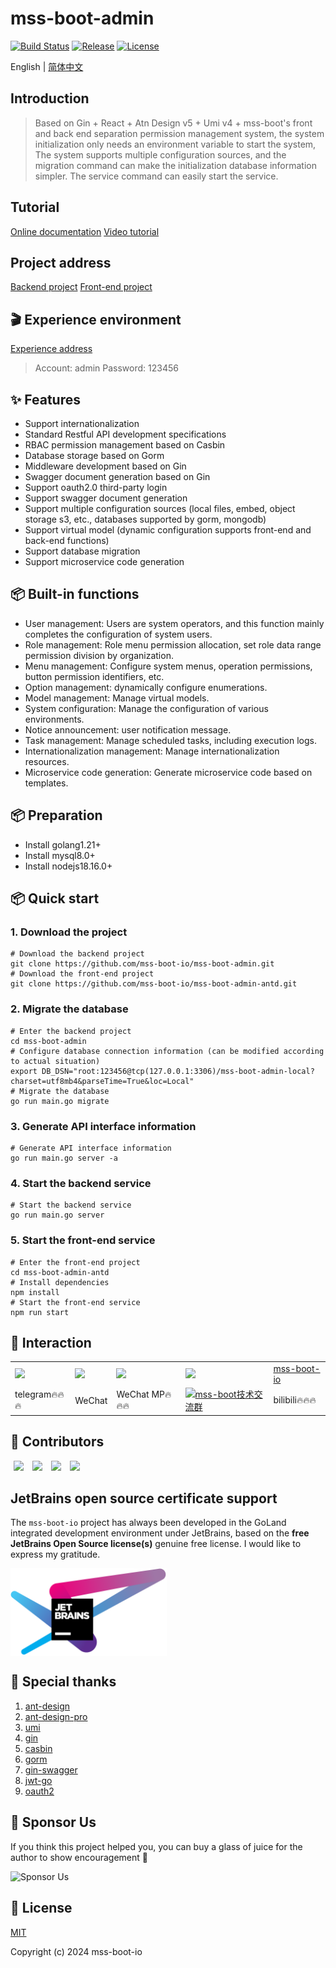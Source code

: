 # mss-boot-admin

[![Build Status](https://github.com/mss-boot-io/mss-boot-admin/workflows/CI/badge.svg)](https://github.com/mss-boot-io/mss-boot-admin)
[![Release](https://img.shields.io/github/v/release/mss-boot-io/mss-boot-admin.svg?style=flat-square)](https://github.com/mss-boot-io/mss-boot-admin/releases)
[![License](https://img.shields.io/github/license/mashape/apistatus.svg)](https://github.com/mss-boot-io/mss-boot-admin)

English | [简体中文](./README.zh-CN.md)

## Introduction
> Based on Gin + React + Atn Design v5 + Umi v4 + mss-boot's front and back end separation permission management system, the system initialization only needs an environment variable to start the system,
> The system supports multiple configuration sources, and the migration command can make the initialization database information simpler. The service command can easily start the service.

## Tutorial
[Online documentation](https://docs.mss-boot-io.top)
[Video tutorial](https://space.bilibili.com/597294782/channel/seriesdetail?sid=3881026)

## Project address
[Backend project](https://github.com/mss-boot-io/mss-boot-admin)
[Front-end project](https://github.com/mss-boot-io/mss-boot-admin-antd)

## 🎬 Experience environment
[Experience address](https://admin-beta.mss-boot-io.top)
> Account: admin Password: 123456

## ✨ Features
- Support internationalization
- Standard Restful API development specifications
- RBAC permission management based on Casbin
- Database storage based on Gorm
- Middleware development based on Gin
- Swagger document generation based on Gin
- Support oauth2.0 third-party login
- Support swagger document generation
- Support multiple configuration sources (local files, embed, object storage s3, etc., databases supported by gorm, mongodb)
- Support virtual model (dynamic configuration supports front-end and back-end functions)
- Support database migration
- Support microservice code generation

## 📦 Built-in functions
- User management: Users are system operators, and this function mainly completes the configuration of system users.
- Role management: Role menu permission allocation, set role data range permission division by organization.
- Menu management: Configure system menus, operation permissions, button permission identifiers, etc.
- Option management: dynamically configure enumerations.
- Model management: Manage virtual models.
- System configuration: Manage the configuration of various environments.
- Notice announcement: user notification message.
- Task management: Manage scheduled tasks, including execution logs.
- Internationalization management: Manage internationalization resources.
- Microservice code generation: Generate microservice code based on templates.

## 📦 Preparation
- Install golang1.21+
- Install mysql8.0+
- Install nodejs18.16.0+

## 📦 Quick start
### 1. Download the project
```shell
# Download the backend project
git clone https://github.com/mss-boot-io/mss-boot-admin.git
# Download the front-end project
git clone https://github.com/mss-boot-io/mss-boot-admin-antd.git
```

### 2. Migrate the database
```shell
# Enter the backend project
cd mss-boot-admin
# Configure database connection information (can be modified according to actual situation)
export DB_DSN="root:123456@tcp(127.0.0.1:3306)/mss-boot-admin-local?charset=utf8mb4&parseTime=True&loc=Local"
# Migrate the database
go run main.go migrate
```

### 3. Generate API interface information
```shell
# Generate API interface information
go run main.go server -a
```

### 4. Start the backend service
```shell
# Start the backend service
go run main.go server
```

### 5. Start the front-end service
```shell
# Enter the front-end project
cd mss-boot-admin-antd
# Install dependencies
npm install
# Start the front-end service
npm run start
```

## 📨 Interaction
<table>
   <tr>
    <td><a href="https://t.me/+318z6NULrw81N2E1" target="_blank"><img src="https://th.bing.com/th/id/OIP.lYN2s7Dv1a4pLAVUaXMCVgAAAA?rs=1&pid=ImgDetMain" width="180px"></a></td>
    <td><img src="https://mss-boot-io.github.io/.github/images/wechat.jpg" width="180px"></td>
    <td><img src="https://mss-boot-io.github.io/.github/images/wechat-mp.jpg" width="180px"></td>
    <td><img src="https://mss-boot-io.github.io/.github/images/qq-group.jpg" width="200px"></td>
    <td><a href="https://space.bilibili.com/597294782/channel/seriesdetail?sid=3881026&ctype=0">mss-boot-io</a></td>
  </tr>
  <tr>
    <td>telegram🔥🔥🔥</td>
    <td>WeChat</td>
    <td>WeChat MP🔥🔥🔥</td>
    <td><a target="_blank" href="https://shang.qq.com/wpa/qunwpa?idkey=0f2bf59f5f2edec6a4550c364242c0641f870aa328e468c4ee4b7dbfb392627b"><img border="0" src="https://pub.idqqimg.com/wpa/images/group.png" alt="mss-boot技术交流群" title="mss-boot技术交流群"></a></td>
    <td>bilibili🔥🔥🔥</td>
  </tr>
</table>

## 💎 Contributors

<span style="margin: 0 5px;" ><a href="https://github.com/lwnmengjing" ><img src="https://images.weserv.nl/?url=avatars.githubusercontent.com/u/12806223?s=64&v=4&w=60&fit=cover&mask=circle&maxage=7d" /></a></span>
<span style="margin: 0 5px;" ><a href="https://github.com/wangde7" ><img src="https://images.weserv.nl/?url=avatars.githubusercontent.com/u/56955959?s=64&v=4&w=60&fit=cover&mask=circle&maxage=7d" /></a></span>
<span style="margin: 0 5px;" ><a href="https://github.com/mss-boot" ><img src="https://images.weserv.nl/?url=avatars.githubusercontent.com/u/109259065?s=64&v=4&w=60&fit=cover&mask=circle&maxage=7d" /></a></span>
<span style="margin: 0 5px;" ><a href="https://github.com/wxip" ><img src="https://images.weserv.nl/?url=avatars.githubusercontent.com/u/25923931?s=64&v=4&w=60&fit=cover&mask=circle&maxage=7d" /></a></span>

## JetBrains open source certificate support

The `mss-boot-io` project has always been developed in the GoLand integrated development environment under JetBrains, based on the **free JetBrains Open Source license(s)** genuine free license. I would like to express my gratitude.

<a href="https://www.jetbrains.com/?from=kubeadm-ha" target="_blank"><img src="https://raw.githubusercontent.com/panjf2000/illustrations/master/jetbrains/jetbrains-variant-4.png" width="250" align="middle"/></a>

## 🤝 Special thanks

1. [ant-design](https://github.com/ant-design/ant-design)
2. [ant-design-pro](https://github.com/ant-design/ant-design-pro)
3. [umi](https://umijs.org)
4. [gin](https://github.com/gin-gonic/gin)
5. [casbin](https://github.com/casbin/casbin)
6. [gorm](https://github.com/jinzhu/gorm)
7. [gin-swagger](https://github.com/swaggo/gin-swagger)
8. [jwt-go](https://github.com/dgrijalva/jwt-go)
9. [oauth2](https://pkg.go.dev/golang.org/x/oauth2)

## 🤟 Sponsor Us

If you think this project helped you, you can buy a glass of juice for the author to show encouragement 🍹

<img class="no-margin" src="https://mss-boot-io.github.io/.github/images/sponsor-us.jpg"  height="400px"  alt="Sponsor Us">

## 🔑 License

[MIT](https://github.com/mss-boot-io/mss-boot-admin/blob/main/LICENSE)

Copyright (c) 2024 mss-boot-io